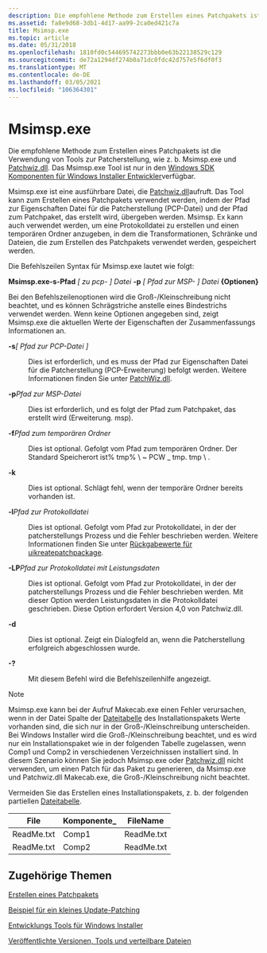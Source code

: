 ```yaml
---
description: Die empfohlene Methode zum Erstellen eines Patchpakets ist die Verwendung von Tools zur Patcherstellung, wie z. b. Msimsp.exe und Patchwiz.dll. Das Msimsp.exe Tool ist nur in den Windows SDK Komponenten für Windows Installer Entwickler verfügbar.
ms.assetid: fa8e9d68-3db1-4d17-aa99-2ca0ed421c7a
title: Msimsp.exe
ms.topic: article
ms.date: 05/31/2018
ms.openlocfilehash: 1810fd0c544695742273bbb0e63b22138529c129
ms.sourcegitcommit: de72a1294df274b0a71dc0fdc42d757e5f6df0f3
ms.translationtype: MT
ms.contentlocale: de-DE
ms.lasthandoff: 03/05/2021
ms.locfileid: "106364301"
---
```

# <a name="msimspexe"></a>Msimsp.exe

Die empfohlene Methode zum Erstellen eines Patchpakets ist die Verwendung von Tools zur Patcherstellung, wie z. b. Msimsp.exe und [Patchwiz.dll](patchwiz-dll.md). Das Msimsp.exe Tool ist nur in den [Windows SDK Komponenten für Windows Installer Entwickler](platform-sdk-components-for-windows-installer-developers.md)verfügbar.

Msimsp.exe ist eine ausführbare Datei, die [Patchwiz.dll](patchwiz-dll.md)aufruft. Das Tool kann zum Erstellen eines Patchpakets verwendet werden, indem der Pfad zur Eigenschaften Datei für die Patcherstellung (PCP-Datei) und der Pfad zum Patchpaket, das erstellt wird, übergeben werden. Msimsp. Ex kann auch verwendet werden, um eine Protokolldatei zu erstellen und einen temporären Ordner anzugeben, in dem die Transformationen, Schränke und Dateien, die zum Erstellen des Patchpakets verwendet werden, gespeichert werden.

Die Befehlszeilen Syntax für Msimsp.exe lautet wie folgt:

**Msimsp.exe-s-Pfad** *\[ zu pcp- \] Datei* **-p** *\[ Pfad zur MSP- \] Datei* **{Optionen}**

Bei den Befehlszeilenoptionen wird die Groß-/Kleinschreibung nicht beachtet, und es können Schrägstriche anstelle eines Bindestrichs verwendet werden. Wenn keine Optionen angegeben sind, zeigt Msimsp.exe die aktuellen Werte der Eigenschaften der Zusammenfassungs Informationen an.

<dl> <dt>

<span id="-s_path_to_.pcp_file_"></span><span id="-S_PATH_TO_.PCP_FILE_"></span>**-s**_\[ Pfad zur PCP-Datei \]_
</dt> <dd>

Dies ist erforderlich, und es muss der Pfad zur Eigenschaften Datei für die Patcherstellung (PCP-Erweiterung) befolgt werden. Weitere Informationen finden Sie unter [PatchWiz.dll](patchwiz-dll.md).

</dd> <dt>

<span id="-ppath_to_.msp_file"></span><span id="-PPATH_TO_.MSP_FILE"></span>**-p**_Pfad zur MSP-Datei_
</dt> <dd>

Dies ist erforderlich, und es folgt der Pfad zum Patchpaket, das erstellt wird (Erweiterung. msp).

</dd> <dt>

<span id="-fpath_to_temporary_folder"></span><span id="-FPATH_TO_TEMPORARY_FOLDER"></span>**-f**_Pfad zum temporären Ordner_
</dt> <dd>

Dies ist optional. Gefolgt vom Pfad zum temporären Ordner. Der Standard Speicherort ist% tmp% \\ ~ PCW \_ tmp. tmp \\ .

</dd> <dt>

<span id="-k"></span><span id="-K"></span>**-k**
</dt> <dd>

Dies ist optional. Schlägt fehl, wenn der temporäre Ordner bereits vorhanden ist.

</dd> <dt>

<span id="-lpath_to_log_file"></span><span id="-LPATH_TO_LOG_FILE"></span>**-l**_Pfad zur Protokolldatei_
</dt> <dd>

Dies ist optional. Gefolgt vom Pfad zur Protokolldatei, in der der patcherstellungs Prozess und die Fehler beschrieben werden. Weitere Informationen finden Sie unter [Rückgabewerte für uikreatepatchpackage](return-values-for-uicreatepatchpackage.md).

</dd> <dt>

<span id="-lppath_to_log_file_with_performance_data"></span><span id="-LPPATH_TO_LOG_FILE_WITH_PERFORMANCE_DATA"></span>**-LP**_Pfad zur Protokolldatei mit Leistungsdaten_
</dt> <dd>

Dies ist optional. Gefolgt vom Pfad zur Protokolldatei, in der der patcherstellungs Prozess und die Fehler beschrieben werden. Mit dieser Option werden Leistungsdaten in die Protokolldatei geschrieben. Diese Option erfordert Version 4,0 von Patchwiz.dll.

</dd> <dt>

<span id="-d"></span><span id="-D"></span>**-d**
</dt> <dd>

Dies ist optional. Zeigt ein Dialogfeld an, wenn die Patcherstellung erfolgreich abgeschlossen wurde.

</dd> <dt>

<span id="-_"></span>**-?**
</dt> <dd>

Mit diesem Befehl wird die Befehlszeilenhilfe angezeigt.

</dd> </dl>

> [!Note]
> Msimsp.exe kann bei der Aufruf Makecab.exe einen Fehler verursachen, wenn in der Datei Spalte der [Dateitabelle](file-table.md) des Installationspakets Werte vorhanden sind, die sich nur in der Groß-/Kleinschreibung unterscheiden. Bei Windows Installer wird die Groß-/Kleinschreibung beachtet, und es wird nur ein Installationspaket wie in der folgenden Tabelle zugelassen, wenn Comp1 und Comp2 in verschiedenen Verzeichnissen installiert sind. In diesem Szenario können Sie jedoch Msimsp.exe oder [Patchwiz.dll](patchwiz-dll.md) nicht verwenden, um einen Patch für das Paket zu generieren, da Msimsp.exe und Patchwiz.dll Makecab.exe, die Groß-/Kleinschreibung nicht beachtet.
> 
> Vermeiden Sie das Erstellen eines Installationspakets, z. b. der folgenden partiellen [Dateitabelle](file-table.md).
> 
> | File       | Komponente\_ | FileName   |
> |------------|-------------|------------|
> | ReadMe.txt | Comp1       | ReadMe.txt |
> | ReadMe.txt | Comp2       | ReadMe.txt |


## <a name="related-topics"></a>Zugehörige Themen

<dl> <dt>

[Erstellen eines Patchpakets](creating-a-patch-package.md)
</dt> <dt>

[Beispiel für ein kleines Update-Patching](a-small-update-patching-example.md)
</dt> <dt>

[Entwicklungs Tools für Windows Installer](windows-installer-development-tools.md)
</dt> <dt>

[Veröffentlichte Versionen, Tools und verteilbare Dateien](released-versions-tools-and-redistributables.md)
</dt> </dl>

 

 



